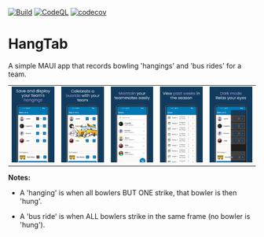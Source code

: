 [![Build](https://github.com/jdubar/HangTab/actions/workflows/build.yml/badge.svg?branch=main)](https://github.com/jdubar/HangTab/actions/workflows/build.yml)
[![CodeQL](https://github.com/jdubar/HangTab/actions/workflows/github-code-scanning/codeql/badge.svg)](https://github.com/jdubar/HangTab/actions/workflows/github-code-scanning/codeql)
[![codecov](https://codecov.io/github/jdubar/HangTab/graph/badge.svg?token=EM7WH3C3B4)](https://codecov.io/github/jdubar/HangTab)

# HangTab

A simple MAUI app that records bowling 'hangings' and 'bus rides' for a team.

<table>
  <tr>
    <td><img src="images/01.png" width="230" alt="save and display your team's hangings" /></td>
    <td><img src="images/02.png" width="230" alt="celebrate a busride with your team" /></td>
    <td><img src="images/03.png" width="230" alt="maintain your teammates easily" /></td>
    <td><img src="images/04.png" width="230" alt="view past weeks in the season" /></td>
    <td><img src="images/05.png" width="230" alt="dark mode relax your eyes" /></td>
  </tr>
</table>

**Notes:**
- A 'hanging' is when all bowlers BUT ONE strike, that bowler is then 'hung'.

- A 'bus ride' is when ALL bowlers strike in the same frame (no bowler is 'hung').
